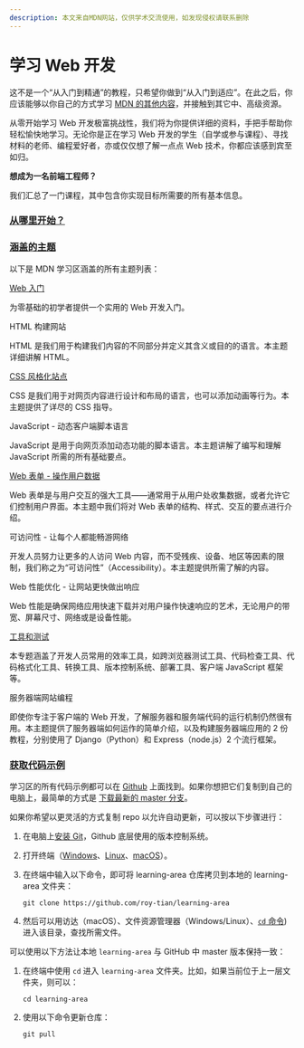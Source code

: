 ```yaml
---
description: 本文来自MDN网站，仅供学术交流使用，如发现侵权请联系删除
---
```


# 学习 Web 开发

这不是一个“从入门到精通”的教程，只希望你做到“从入门到适应”。在此之后，你应该能够以你自己的方式学习 [MDN 的其他内容](https://developer.mozilla.org/zh-CN/)，并接触到其它中、高级资源。

从零开始学习 Web 开发极富挑战性，我们将为你提供详细的资料，手把手帮助你轻松愉快地学习。无论你是正在学习 Web 开发的学生（自学或参与课程）、寻找材料的老师、编程爱好者，亦或仅仅想了解一点点 Web 技术，你都应该感到宾至如归。

**想成为一名前端工程师？**

我们汇总了一门课程，其中包含你实现目标所需要的所有基本信息。

### [从哪里开始？](broken-reference/) <a href="#cong-na-li-kai-shi" id="cong-na-li-kai-shi"></a>

### [涵盖的主题](broken-reference/) <a href="#han-gai-de-zhu-ti" id="han-gai-de-zhu-ti"></a>

以下是 MDN 学习区涵盖的所有主题列表：

[Web 入门](.gitbook/assets/Getting\_started\_with\_the\_web/)

为零基础的初学者提供一个实用的 Web 开发入门。

HTML 构建网站

HTML 是我们用于构建我们内容的不同部分并定义其含义或目的的语言。本主题详细讲解 HTML。

[CSS 风格化站点](.gitbook/assets/CSS/)

CSS 是我们用于对网页内容进行设计和布局的语言，也可以添加动画等行为。本主题提供了详尽的 CSS 指导。

JavaScript - 动态客户端脚本语言

JavaScript 是用于向网页添加动态功能的脚本语言。本主题讲解了编写和理解 JavaScript 所需的所有基础要点。

[Web 表单 - 操作用户数据](.gitbook/assets/Forms/)

Web 表单是与用户交互的强大工具——通常用于从用户处收集数据，或者允许它们控制用户界面。本主题中我们将对 Web 表单的结构、样式、交互的要点进行介绍。

可访问性 - 让每个人都能畅游网络

开发人员努力让更多的人访问 Web 内容，而不受残疾、设备、地区等因素的限制，我们称之为“可访问性”（Accessibility）。本主题提供所需了解的内容。

Web 性能优化 - 让网站更快做出响应

Web 性能是确保网络应用快速下载并对用户操作快速响应的艺术，无论用户的带宽、屏幕尺寸、网络或是设备性能。

[工具和测试](.gitbook/assets/Tools\_and\_testing/)

本专题涵盖了开发人员常用的效率工具，如跨浏览器测试工具、代码检查工具、代码格式化工具、转换工具、版本控制系统、部署工具、客户端 JavaScript 框架等。

服务器端网站编程

即使你专注于客户端的 Web 开发，了解服务器和服务端代码的运行机制仍然很有用。本主题提供了服务器端如何运作的简单介绍，以及构建服务器端应用的 2 份教程，分别使用了 Django（Python）和 Express（node.js）2 个流行框架。

### [获取代码示例](broken-reference/) <a href="#huo-qu-dai-ma-shi-li" id="huo-qu-dai-ma-shi-li"></a>

学习区的所有代码示例都可以在 [Github](https://github.com/roy-tian/learning-area/) 上面找到。如果你想把它们复制到自己的电脑上，最简单的方式是 [下载最新的 master 分支](https://github.com/roy-tian/learning-area/archive/master.zip)。

如果你希望以更灵活的方式复制 repo 以允许自动更新，可以按以下步骤进行：

1. 在电脑上[安装 Git](https://git-scm.com/downloads)，Github 底层使用的版本控制系统。
2. 打开终端（[Windows](https://docs.microsoft.com/zh-cn/windows/terminal/)、[Linux](https://help.ubuntu.com/community/UsingTheTerminal)、[macOS](https://support.apple.com/zh-cn/guide/terminal/welcome/mac)）。
3.  在终端中输入以下命令，即可将 learning-area 仓库拷贝到本地的 learning-area 文件夹：

    ```
    git clone https://github.com/roy-tian/learning-area
    ```
4. 然后可以用访达（macOS）、文件资源管理器（Windows/Linux）、[`cd` 命令](https://zh.wikipedia.org/wiki/Cd\_\(%E5%91%BD%E4%BB%A4\))) 进入该目录，查找所需文件。

可以使用以下方法让本地 `learning-area` 与 GitHub 中 master 版本保持一致：

1.  在终端中使用 `cd` 进入 `learning-area` 文件夹。比如，如果当前位于上一层文件夹，则可以：

    ```
    cd learning-area
    ```
2.  使用以下命令更新仓库：

    ```
    git pull
    ```
